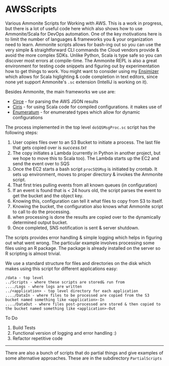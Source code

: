 # AWSScripts
Various Ammonite Scripts for Working with AWS. This is a work in progress, but there is a lot of useful code here which also shows how to use Ammonite/Scala for DevOps automation. One of the key motivations here is to limit the number of languages & frameworks you & your organization need to learn. Ammonite scripts allows for bash-ing out so you can use the very simple & straightforward CLI commands the Cloud vendors provide & avoid the more complex SDKs. Unlike Python, Scala is type safe so you can discover most errors at compile-time. The Ammonite REPL is also a great environment for testing code snippets and figuring out by experimentation how to get things to work. You might want to consider using my [Ensimizer](https://github.com/FourMInfo/Ensimizer) which allows for Scala higlighting & code completion in text editors, since none yet support Ammonite's `.sc` extension (IntelliJ is working on it).

Besides Ammonite, the main frameworks we use are:

* [Circe](https://circe.github.io/circe/) - for parsing the AWS JSON results
* [Ciris](https://cir.is) - for using Scala code for compiled configurations. it makes use of
* [Enumeratum](https://github.com/lloydmeta/enumeratum) - for enumerated types which allow for dynamic configurations

The process implemented in the top level `doSQSMsgProc.sc` script has the following steps:

1. User copies files over to an S3 Bucket to initiate a process. The last file that gets copied over is *success.txt*
1. The copy initiates a Lambda (currently in Python in another project, but we hope to move this to Scala too). The Lambda starts up the EC2 and send the event over to SQS
1. Once the EC2 starts a bash script `procSQSMsg` is initiated by crontab. It sets up environment, moves to proper directory & invokes the Ammonite script.
1. That first tries pulling events from all known queues (in configuration)
1. If an event is found that is < 24 hours old, the script parses the event to get the bucket and the object key. 
1. Knowing this, configuration can tell it what files to copy from S3 to itself. 
1. Knowing the bucket, the configuration also knows what Ammonite script to call to do the processing.
1. when processing is done the results are copied over to the dynamically determined output bucket.
1. Once completed, SNS notification is sent & server shutdown.

The scripts provides error handling & simple logging which helps in figuring out what went wrong. The particular example involves processing some files using an R package. The package is already installed on the server so R scripting is almost trivial.

We use a standard structure for files and directories on the disk which makes using this script for different applications easy:
```
/data - top level
../Scripts - where these scripts are stored& run from
..../Logs - where logs are written
../<application> - top level directory for each application
..../DataIn - where files to be processed are copied from the S3 bucket named something like <application>-In
..../DataOut - where files post-processed are stored & then copied to the bucket named something like <application>-Out
```
To Do 
1. Build Tests
2. Functional version of logging and error handling :)
3. Refactor repetitive code

_________________________________
There are also a bunch of scripts that do partial things and give examples of some alternative approaches. These are in the  subdirectory `PartialScripts`

